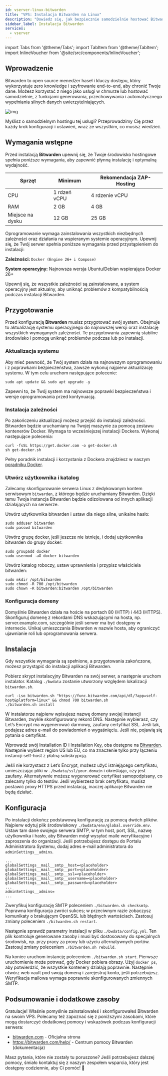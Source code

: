 ```yaml
---
id: vserver-linux-bitwarden
title: "VPS: Instalacja Bitwarden na Linux"
description: "Dowiedz się, jak bezpiecznie samodzielnie hostować Bitwarden do zarządzania hasłami z szyfrowaniem end-to-end i zaawansowanymi funkcjami zabezpieczeń → Sprawdź teraz"
sidebar_label: Instalacja Bitwarden
services:
  - vserver
---
```


import Tabs from '@theme/Tabs';
import TabItem from '@theme/TabItem';
import InlineVoucher from '@site/src/components/InlineVoucher';

## Wprowadzenie

Bitwarden to open source menedżer haseł i kluczy dostępu, który wykorzystuje zero knowledge i szyfrowanie end-to-end, aby chronić Twoje dane. Możesz korzystać z niego jako usługi w chmurze lub hostować samodzielnie, z funkcjami generowania, przechowywania i automatycznego wypełniania silnych danych uwierzytelniających.

![img](https://screensaver01.zap-hosting.com/index.php/s/RwKmstAct5kNQwB/preview)

Myślisz o samodzielnym hostingu tej usługi? Przeprowadzimy Cię przez każdy krok konfiguracji i ustawień, wraz ze wszystkim, co musisz wiedzieć.

<InlineVoucher />



## Wymagania wstępne

Przed instalacją **Bitwarden** upewnij się, że Twoje środowisko hostingowe spełnia poniższe wymagania, aby zapewnić płynną instalację i optymalną wydajność.

| Sprzęt    | Minimum     | Rekomendacja ZAP-Hosting |
| --------- | ----------- | ------------------------ |
| CPU       | 1 rdzeń vCPU| 4 rdzenie vCPU           |
| RAM       | 2 GB        | 4 GB                     |
| Miejsce na dysku | 12 GB | 25 GB                    |

Oprogramowanie wymaga zainstalowania wszystkich niezbędnych zależności oraz działania na wspieranym systemie operacyjnym. Upewnij się, że Twój serwer spełnia poniższe wymagania przed przystąpieniem do instalacji:

**Zależności:** `Docker (Engine 26+ i Compose)`

**System operacyjny:** Najnowsza wersja Ubuntu/Debian wspierająca Docker 26+

Upewnij się, że wszystkie zależności są zainstalowane, a system operacyjny jest aktualny, aby uniknąć problemów z kompatybilnością podczas instalacji Bitwarden.



## Przygotowanie

Przed konfiguracją **Bitwarden** musisz przygotować swój system. Obejmuje to aktualizację systemu operacyjnego do najnowszej wersji oraz instalację wszystkich wymaganych zależności. Te przygotowania zapewnią stabilne środowisko i pomogą uniknąć problemów podczas lub po instalacji.


### Aktualizacja systemu
Aby mieć pewność, że Twój system działa na najnowszym oprogramowaniu i z poprawkami bezpieczeństwa, zawsze wykonuj najpierw aktualizację systemu. W tym celu uruchom następujące polecenie:

```
sudo apt update && sudo apt upgrade -y
```
Zapewni to, że Twój system ma najnowsze poprawki bezpieczeństwa i wersje oprogramowania przed kontynuacją.

### Instalacja zależności
Po zakończeniu aktualizacji możesz przejść do instalacji zależności. Bitwarden będzie uruchamiany na Twojej maszynie za pomocą zestawu kontenerów Docker. Wymaga to wcześniejszej instalacji Dockera. Wykonaj następujące polecenia:

```
curl -fsSL https://get.docker.com -o get-docker.sh
sh get-docker.sh
```

Pełny poradnik instalacji i korzystania z Dockera znajdziesz w naszym [poradniku Docker](vserver-linux-docker.md).



### Utwórz użytkownika i katalog

Zalecamy skonfigurowanie serwera Linux z dedykowanym kontem serwisowym `bitwarden`, z którego będzie uruchamiany Bitwarden. Dzięki temu Twoja instancja Bitwarden będzie odizolowana od innych aplikacji działających na serwerze.

Utwórz użytkownika bitwarden i ustaw dla niego silne, unikalne hasło:

```
sudo adduser bitwarden
sudo passwd bitwarden
```

Utwórz grupę docker, jeśli jeszcze nie istnieje, i dodaj użytkownika bitwarden do grupy docker:

```
sudo groupadd docker
sudo usermod -aG docker bitwarden
```

Utwórz katalog roboczy, ustaw uprawnienia i przypisz właściciela bitwarden:

```
sudo mkdir /opt/bitwarden
sudo chmod -R 700 /opt/bitwarden
sudo chown -R bitwarden:bitwarden /opt/bitwarden
```



### Konfiguracja domeny

Domyślnie Bitwarden działa na hoście na portach 80 (HTTP) i 443 (HTTPS). Skonfiguruj domenę z rekordami DNS wskazującymi na hosta, np. server.example.com, szczególnie jeśli serwer ma być dostępny w internecie. Unikaj umieszczania Bitwarden w nazwie hosta, aby ograniczyć ujawnianie roli lub oprogramowania serwera.




## Instalacja
Gdy wszystkie wymagania są spełnione, a przygotowania zakończone, możesz przystąpić do instalacji aplikacji Bitwarden.

Pobierz skrypt instalacyjny Bitwarden na swój serwer, a następnie uruchom instalator. Katalog `./bwdata` zostanie utworzony względem lokalizacji `bitwarden.sh`.

```
curl -Lso bitwarden.sh "https://func.bitwarden.com/api/dl/?app=self-host&platform=linux" && chmod 700 bitwarden.sh
./bitwarden.sh install
```

W instalatorze najpierw wpisujesz nazwę domeny swojej instancji Bitwarden, zwykle skonfigurowany rekord DNS. Następnie wybierasz, czy Let’s Encrypt ma wygenerować darmowy, zaufany certyfikat SSL. Jeśli tak, podajesz adres e-mail do powiadomień o wygaśnięciu. Jeśli nie, pojawią się pytania o certyfikat.

Wprowadź swój Installation ID i Installation Key, oba dostępne na [Bitwarden](https://bitwarden.com/host). Następnie wybierz region US lub EU, co ma znaczenie tylko przy łączeniu instancji self-host z płatną subskrypcją.

Jeśli nie korzystasz z Let’s Encrypt, możesz użyć istniejącego certyfikatu, umieszczając pliki w `./bwdata/ssl/your.domain` i określając, czy jest zaufany. Alternatywnie możesz wygenerować certyfikat samopodpisany, co zalecamy tylko do testów. Jeśli wybierzesz brak certyfikatu, musisz postawić proxy HTTPS przed instalacją, inaczej aplikacje Bitwarden nie będą działać.



## Konfiguracja

Po instalacji dokończ podstawową konfigurację za pomocą dwóch plików. Najpierw edytuj plik środowiskowy `./bwdata/env/global.override.env`. Ustaw tam dane swojego serwera SMTP, w tym host, port, SSL, nazwę użytkownika i hasło, aby Bitwarden mógł wysyłać maile weryfikacyjne i zaproszenia do organizacji. Jeśli potrzebujesz dostępu do Portalu Administratora Systemu, dodaj adres e-mail administratora do `adminSettings__admins`.

```
...
globalSettings__mail__smtp__host=<placeholder>
globalSettings__mail__smtp__port=<placeholder>
globalSettings__mail__smtp__ssl=<placeholder>
globalSettings__mail__smtp__username=<placeholder>
globalSettings__mail__smtp__password=<placeholder>
...
adminSettings__admins=
...
```

Zweryfikuj konfigurację SMTP poleceniem `./bitwarden.sh checksmtp`. Poprawna konfiguracja zwróci sukces; w przeciwnym razie zobaczysz komunikaty o brakującym OpenSSL lub błędnych wartościach. Zastosuj zmiany poleceniem `./bitwarden.sh restart`.

Następnie sprawdź parametry instalacji w pliku `./bwdata/config.yml`. Ten plik kontroluje generowane zasoby i musi być dostosowany do specjalnych środowisk, np. przy pracy za proxy lub użyciu alternatywnych portów. Zastosuj zmiany poleceniem `./bitwarden.sh rebuild`.

Na koniec uruchom instancję poleceniem `./bitwarden.sh start`. Pierwsze uruchomienie może potrwać, gdy Docker pobiera obrazy. Użyj `docker ps`, aby potwierdzić, że wszystkie kontenery działają poprawnie. Następnie otwórz web vault pod swoją domeną i zarejestruj konto, jeśli potrzebujesz. Weryfikacja mailowa wymaga poprawnie skonfigurowanych zmiennych SMTP.

## Podsumowanie i dodatkowe zasoby

Gratulacje! Właśnie pomyślnie zainstalowałeś i skonfigurowałeś Bitwarden na swoim VPS. Polecamy też zapoznać się z poniższymi zasobami, które mogą dostarczyć dodatkowej pomocy i wskazówek podczas konfiguracji serwera:

- [bitwarden.com](https://bitwarden.com/) - Oficjalna strona
- https://bitwarden.com/help/ - Centrum pomocy Bitwarden (dokumentacja)

Masz pytania, które nie zostały tu poruszone? Jeśli potrzebujesz dalszej pomocy, śmiało kontaktuj się z naszym zespołem wsparcia, który jest dostępny codziennie, aby Ci pomóc! 🙂